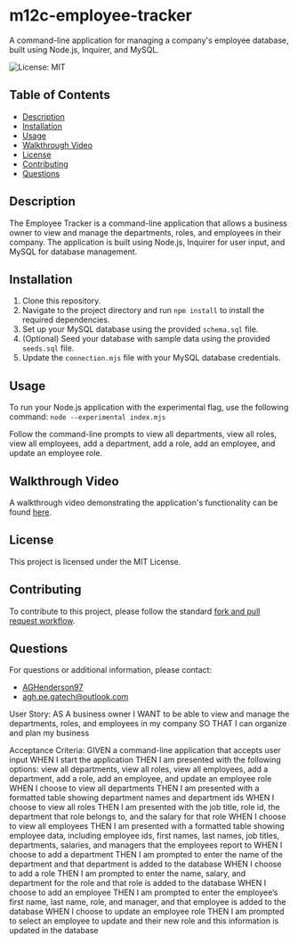 # m12c-employee-tracker

A command-line application for managing a company's employee database, built using Node.js, Inquirer, and MySQL.

![License: MIT](https://img.shields.io/badge/License-MIT-green.svg)

## Table of Contents

- [Description](#description)
- [Installation](#installation)
- [Usage](#usage)
- [Walkthrough Video](#walkthrough-video)
- [License](#license)
- [Contributing](#contributing)
- [Questions](#questions)

## Description

The Employee Tracker is a command-line application that allows a business owner to view and manage the departments, roles, and employees in their company. The application is built using Node.js, Inquirer for user input, and MySQL for database management.

## Installation

1. Clone this repository.
2. Navigate to the project directory and run `npm install` to install the required dependencies.
3. Set up your MySQL database using the provided `schema.sql` file.
4. (Optional) Seed your database with sample data using the provided `seeds.sql` file.
5. Update the `connection.mjs` file with your MySQL database credentials.

## Usage

To run your Node.js application with the experimental flag, use the following command: `node --experimental index.mjs`



Follow the command-line prompts to view all departments, view all roles, view all employees, add a department, add a role, add an employee, and update an employee role.

## Walkthrough Video

A walkthrough video demonstrating the application's functionality can be found [here](INSERT_LINK_TO_VIDEO).

## License

This project is licensed under the MIT License.

## Contributing

To contribute to this project, please follow the standard [fork and pull request workflow](https://docs.github.com/en/pull-requests/collaborating-with-pull-requests/working-with-forks/about-forks).

## Questions

For questions or additional information, please contact:

- [AGHenderson97](https://github.com/AGHenderson97)
- agh.pe.gatech@outlook.com


User Story:
AS A business owner
I WANT to be able to view and manage the departments, roles, and employees in my company
SO THAT I can organize and plan my business

Acceptance Criteria:
GIVEN a command-line application that accepts user input
WHEN I start the application
THEN I am presented with the following options: view all departments, view all roles, view all employees, add a department, add a role, add an employee, and update an employee role
WHEN I choose to view all departments
THEN I am presented with a formatted table showing department names and department ids
WHEN I choose to view all roles
THEN I am presented with the job title, role id, the department that role belongs to, and the salary for that role
WHEN I choose to view all employees
THEN I am presented with a formatted table showing employee data, including employee ids, first names, last names, job titles, departments, salaries, and managers that the employees report to
WHEN I choose to add a department
THEN I am prompted to enter the name of the department and that department is added to the database
WHEN I choose to add a role
THEN I am prompted to enter the name, salary, and department for the role and that role is added to the database
WHEN I choose to add an employee
THEN I am prompted to enter the employee’s first name, last name, role, and manager, and that employee is added to the database
WHEN I choose to update an employee role
THEN I am prompted to select an employee to update and their new role and this information is updated in the database
